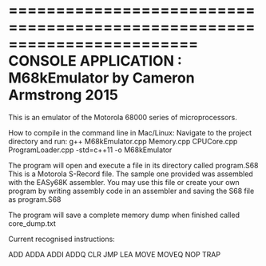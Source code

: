 ========================================================================
    CONSOLE APPLICATION : M68kEmulator by Cameron Armstrong 2015
========================================================================

This is an emulator of the Motorola 68000 series of microprocessors.

How to compile in the command line in Mac/Linux:
Navigate to the project directory and run: g++ M68kEmulator.cpp Memory.cpp CPUCore.cpp ProgramLoader.cpp -std=c++11 -o M68kEmulator

The program will open and execute a file in its directory called program.S68
This is a Motorola S-Record file. The sample one provided was assembled with the EASy68K assembler. You may use this file or create your 
own program by writing assembly code in an assembler and saving the S68 file as program.S68

The program will save a complete memory dump when finished called core_dump.txt

Current recognised instructions:

ADD
ADDA
ADDI
ADDQ
CLR
JMP
LEA
MOVE
MOVEQ
NOP
TRAP
